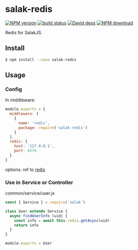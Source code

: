 # salak-redis

[![NPM version][npm-image]][npm-url]
[![build status][travis-image]][travis-url]
[![David deps][david-image]][david-url]
[![NPM download][download-image]][download-url]

[npm-image]: https://img.shields.io/npm/v/salak-redis.svg?style=flat-square
[npm-url]: https://npmjs.org/package/salak-redis
[travis-image]: https://img.shields.io/travis/SalakJS/salak-redis.svg?style=flat-square
[travis-url]: https://travis-ci.org/SalakJS/salak-redis
[david-image]: https://img.shields.io/david/SalakJS/salak-redis.svg?style=flat-square
[david-url]: https://david-dm.org/SalakJS/salak-redis
[download-image]: https://img.shields.io/npm/dm/salak-redis.svg?style=flat-square
[download-url]: https://npmjs.org/package/salak-redis

Redis for SalakJS.

## Install

```sh
$ npm install --save salak-redis
```

## Usage

### Config

In middleware:

```javascript
module.exports = {
  middleware: [
    {
      name: 'redis',
      package: require('salak-redis')
    }
  ],
  redis: {
    host: '127.0.0.1',
    port: 6379
  }
}
```

options: ref to [redis](https://github.com/NodeRedis/node_redis#options-object-properties)

### Use in Service or Controller

common/service/user.js

```javascript
const { Service } = require('salak')

class User extends Service {
  async findUserInfo (uid) {
    const info = await this.redis.getAsync(uid)
    return info
  }
}

module.exports = User
```
